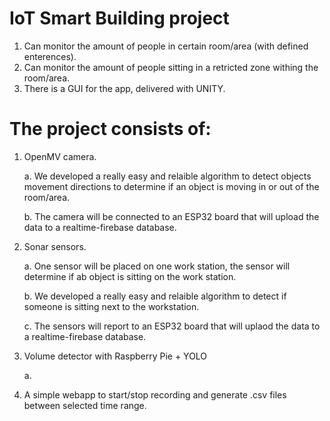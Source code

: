 # IoT Smart Building project

1. Can monitor the amount of people in certain room/area (with defined enterences).
2. Can monitor the amount of people sitting in a retricted zone withing the room/area.
3. There is a GUI for the app,  delivered with UNITY.

# The project consists of:
1. OpenMV camera. 

   a. We developed a really easy and relaible algorithm to detect objects movement directions to determine if an object is moving in or out of the room/area.
   
   b. The camera will be connected to an ESP32 board that will upload the data to a realtime-firebase database.
   
2. Sonar sensors.

   a. One sensor will be placed on one work station, the sensor will determine if ab object is sitting on the work station.
   
   b. We developed a really easy and relaible algorithm to detect if someone is sitting next to the workstation.
   
   c. The sensors will report to an ESP32 board that will uplaod the data to a realtime-firebase database.
   
3. Volume detector with Raspberry Pie + YOLO

   a. 
   
4. A simple webapp to start/stop recording and generate .csv files between selected time range. 

